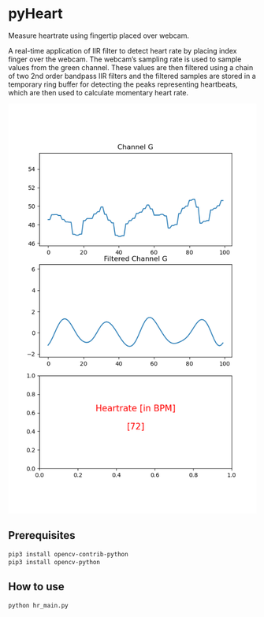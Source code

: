# pyHeart
Measure heartrate using fingertip placed over webcam.

A real-time application of IIR filter to detect heart rate by placing index finger over the webcam. The webcam’s sampling rate is used to sample values from the green channel. These values are then filtered using a chain of two 2nd order bandpass IIR filters and the filtered samples are stored in a temporary ring buffer for detecting the peaks representing heartbeats, which are then used to calculate momentary heart rate.

![alt text](https://github.com/pdadial/pyHeart/blob/main/images/Figure.png)


## Prerequisites
```
pip3 install opencv-contrib-python
pip3 install opencv-python
```

## How to use
```
python hr_main.py
```

